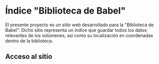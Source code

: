 # Índice "Biblioteca de Babel"
El presente proyecto es un sitio web desarrollado para la "Biblioteca de Babel". Dicho sitio representa un índice que guardar todos los datos relevantes de los volúmenes, así como su localización en coordenadas dentro de la biblioteca.

## Acceso al sitio
